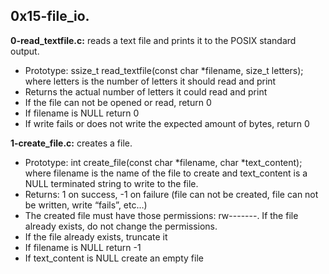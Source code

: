 ## 0x15-file_io.

**0-read_textfile.c:** reads a text file and prints it to the POSIX standard output.

- Prototype: ssize_t read_textfile(const char *filename, size_t letters); where letters is the number of letters it should read and print
- Returns the actual number of letters it could read and print
- If the file can not be opened or read, return 0
- If filename is NULL return 0
- If write fails or does not write the expected amount of bytes, return 0

**1-create_file.c:** creates a file.

- Prototype: int create_file(const char *filename, char *text_content); where filename is the name of the file to create and text_content is a NULL terminated string to write to the file.
- Returns: 1 on success, -1 on failure (file can not be created, file can not be written, write “fails”, etc…)
- The created file must have those permissions: rw-------. If the file already exists, do not change the permissions.
- If the file already exists, truncate it
- If filename is NULL return -1
- If text_content is NULL create an empty file
